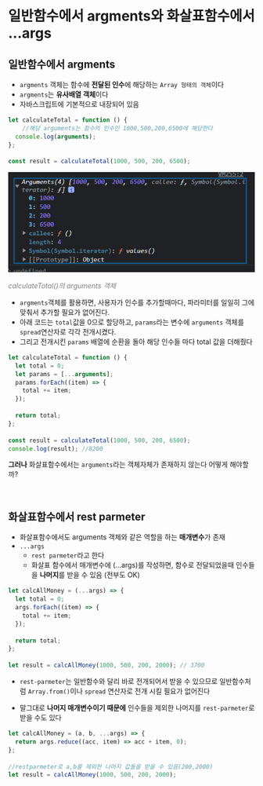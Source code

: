 # 일반함수에서 argments와 화살표함수에서 ...args

## 일반함수에서 argments

- `argments` 객체는 함수에 **전달된 인수**에 해당하는 `Array 형태의 객체`이다
- `argments`는 **유사배열 객체**이다
- 자바스크립트에 기본적으로 내장되어 있음

```js
let calculateTotal = function () {
    //해당 arguments는 함수의 인수인 1000,500,200,6500에 해당한다
  console.log(arguments);
};

const result = calculateTotal(1000, 500, 200, 6500);
```
![Alt text](./assets/arguments.png)

<span style="color:gray">_calculateTotal()의 arguments 객체_</span>

- `argments`객체를 활용하면, 사용자가 인수를 추가할때마다, 파라미터를 일일히 그에 맞춰서 추가할 필요가 없어진다.
- 아래 코드는 `total`값을 0으로 할당하고, `params`라는 변수에 `arguments` 객체를 `spread`연산자로 각각 전개시켰다.
- 그리고 전개시킨 `params` 배열에 순환을 돌아 해당 인수들 마다 total 값을 더해줬다

```js
let calculateTotal = function () {
  let total = 0;
  let params = [...arguments];
  params.forEach((item) => {
    total += item;
  });

  return total;
};

const result = calculateTotal(1000, 500, 200, 6500);
console.log(result); //8200

```

**그러나** 화살표함수에서는 `arguments`라는 객체자체가 존재하지 않는다 어떻게 해야할까?

<br />

## 화살표함수에서 rest parmeter

- 화살표함수에서도 arguments 객체와 같은 역할을 하는 **매개변수**가 존재
- `...args`
  - `rest parmeter`라고 한다
  - 화살표 함수에서 매개변수에 (...args)를 작성하면, 함수로 전달되었을때 인수들을 **나머지**를 받을 수 있음 (전부도 OK)

```js
let calcAllMoney = (...args) => {
  let total = 0;
  args.forEach((item) => {
    total += item;
  });

  return total;
};

let result = calcAllMoney(1000, 500, 200, 2000); // 3700
```

- `rest-parmeter`는 일반함수와 달리 바로 전개되어서 받을 수 있으므로 일반함수처럼 `Array.from()`이나 `spread` 연산자로 전개 시킬 필요가 없어진다

- 말그대로 **나머지 매개변수이기 때문에** 인수들을 제외한 나머지를 `rest-parmeter`로 받을 수도 있다

```js
let calcAllMoney = (a, b, ...args) => {
  return args.reduce((acc, item) => acc + item, 0);
};

//restparmeter로 a,b를 제외한 나머지 값들을 받을 수 있음(200,2000)
let result = calcAllMoney(1000, 500, 200, 2000);
```